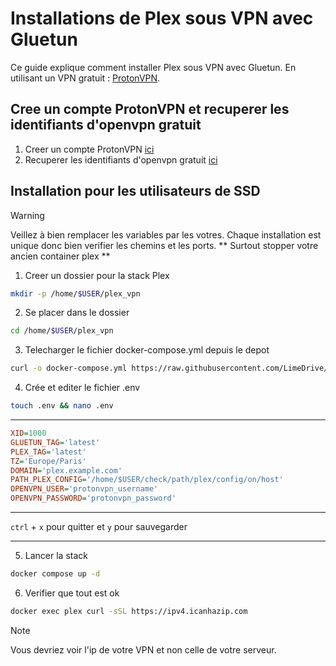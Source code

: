 # Installations de Plex sous VPN avec Gluetun

Ce guide explique comment installer Plex sous VPN avec Gluetun. En utilisant un VPN gratuit : [ProtonVPN](https://protonvpn.com/).

## Cree un compte ProtonVPN et recuperer les identifiants d'openvpn gratuit

1. Creer un compte ProtonVPN [ici](https://account.protonvpn.com/signup)
2. Recuperer les identifiants d'openvpn gratuit [ici](https://account.proton.me/u/0/vpn/OpenVpnIKEv2)

##  Installation pour les utilisateurs de SSD


> [!WARNING]
> Veillez à bien remplacer les variables par les votres. Chaque installation est unique donc bien verifier les chemins et les ports. ** Surtout stopper votre ancien container plex **


1. Creer un dossier pour la stack Plex

```bash
mkdir -p /home/$USER/plex_vpn
```

2. Se placer dans le dossier

```bash
cd /home/$USER/plex_vpn
```

3. Telecharger le fichier docker-compose.yml depuis le depot


```bash
curl -o docker-compose.yml https://raw.githubusercontent.com/LimeDrive/plex_wg_stack/master/deploy/gluetun/compose.yml
```

4. Crée et editer le fichier .env

```bash
touch .env && nano .env
```
---
```ini
XID=1000
GLUETUN_TAG='latest'
PLEX_TAG='latest'
TZ='Europe/Paris'
DOMAIN='plex.example.com'
PATH_PLEX_CONFIG='/home/$USER/check/path/plex/config/on/host'
OPENVPN_USER='protonvpn_username'
OPENVPN_PASSWORD='protonvpn_password'
```
---

`ctrl` + `x` pour quitter et `y` pour sauvegarder

---

5. Lancer la stack

```bash
docker compose up -d
```

6. Verifier que tout est ok

```bash
docker exec plex curl -sSL https://ipv4.icanhazip.com
```

> [!NOTE] 
> Vous devriez voir l'ip de votre VPN et non celle de votre serveur.